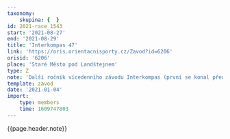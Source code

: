 ```yaml
---
taxonomy:
    skupina: {  }
id: 2021-race_1543
start: '2021-08-27'
end: '2021-08-29'
title: 'Interkompas 47'
link: 'https://oris.orientacnisporty.cz/Zavod?id=6206'
orisid: '6206'
place: 'Staré Město pod Landštejnem'
type: Z
note: 'Další ročník vícedenního závodu Interkompas (první se konal před 47 lety, proto ta číslovka v názvu závodu) proběhne v lesním komplexu v okolí Cyklokempu u Starého Města pod Landštejnem. Les v okolí sice utrpěl nemalé ztráty dřevní hmoty po útocích kůrovce, ale stále se jedná o hezký prostor – vrstevnice (umožňující postavit slušnou klasiku), balvany, skalky i četné hustníčky ani kůrovec nezlikvidoval. Poběží se na nových mapách o celkovém rozsahu 10 km2.'
template: zavod
date: '2021-01-04'
import:
    type: members
    time: 1609747803
---
```


{{page.header.note}}
